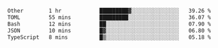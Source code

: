 <!--START_SECTION:waka-->

```txt
Other        1 hr            █████████▓░░░░░░░░░░░░░░░   39.26 %
TOML         55 mins         █████████░░░░░░░░░░░░░░░░   36.07 %
Bash         12 mins         ██░░░░░░░░░░░░░░░░░░░░░░░   07.90 %
JSON         10 mins         █▓░░░░░░░░░░░░░░░░░░░░░░░   06.80 %
TypeScript   8 mins          █▒░░░░░░░░░░░░░░░░░░░░░░░   05.18 %
```

<!--END_SECTION:waka-->